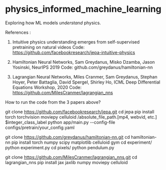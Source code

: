 # physics_informed_machine_learning
Exploring how ML models *understand* physics. 



References : 
1. Intuitive physics understanding emerges from self-supervised pretraining
on natural videos Code: https://github.com/facebookresearch/jepa-intuitive-physics

2. Hamiltonian Neural Networks, Sam Greydanus, Misko Dzamba, Jason Yosinski,
NeurIPS 2019 Code: github.com/greydanus/hamiltonian-nn

3. Lagrangian Neural Networks, Miles Cranmer, Sam Greydanus, Stephan Hoyer,
Peter Battaglia, David Spergel, Shirley Ho, ICML Deep Differential Equations Workshop,
2020
Code: https://github.com/MilesCranmer/lagrangian_nns


How to run the code from the 3 papers above? 

git clone https://github.com/facebookresearch/jepa.git
cd jepa
pip install torch torchvision moviepy celluloid
/absolute_file_path.[mp4, webvid, etc.] $integer_class_label
python app/main.py --config-file configs/pretrain/your_config.yaml


git clone https://github.com/greydanus/hamiltonian-nn.git
cd hamiltonian-nn
pip install torch numpy scipy matplotlib celluloid gym
cd experiment/
python experiment.py
cd pixels/
python pendulum.py



git clone https://github.com/MilesCranmer/lagrangian_nns.git
cd lagrangian_nns
pip install jax jaxlib numpy moviepy celluloid
